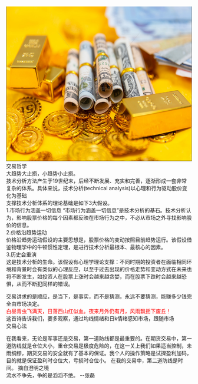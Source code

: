 <img src="images/gold.PNG" style="height:420px;width:100%;"></img>
交易哲学  
大趋势大止损，小趋势小止损。  
技术分析方法产生于19世纪末，后经不断发展、充实和完善，逐渐形成一套非常复杂的体系。具体来说，技术分析(technical analysis)以心理和行为驱动股价变化为基础  
支撑技术分析体系的理论基础是如下3大假设。  
1.市场行为涵盖一切信息
“市场行为涵盖一切信息”是技术分析的基石。技术分析认为，影响股票价格的每个因素都反映在市场行为之中，不必从市场之外寻找影响股价的信息。  
2.价格沿趋势运动  
价格沿趋势运动假设的主要思想是，股票价格的变动按照目前趋势运行。该假设借鉴物理学中的牛顿惯性定理，是进行技术分析最根本、最核心的因素。  
3.历史会重演  
这是技术分析的生命。该假设有心理学理论支撑：不同时期的投资者在面临相同环境和背景时会有类似的心理反应，以至于过去出现的价格走势和变动方式在未来也将不断发生，如投资人在股票上涨时会越来越贪婪，而在股票下跌时会越来越恐惧，从而不断犯同样的错误。  

交易讲求的是顺应，是当下，是事实，而不是猜测，永远不要猜测，能赚多少钱完全由市场决定。   
<font color="red">白昼青虫飞满天，日落西山红似血。夜来月外仍有月，风雨飘摇下废丘！</font>  
这首诗告诉我们，要多观察，通过均线情绪和日k情绪感知市场，跟随市场  
交易心法   
 
在我看来，无论是军事还是交易，第一道防线都是最重要的。在期货交易中，第一道防线就是仓位大小，重仓交易是极度危险的，在这一关上我们如果适当控制，未雨绸缪，期货交易的安全就有了基本的保证。我个人的操作策略是试探盈利加码，目的就是保证盈利时仓位大，亏损时仓位小。
在我的交易中，第二道防线是时间。  摘自澄明之境  
流水不争先，争的是滔滔不绝。  --张磊
